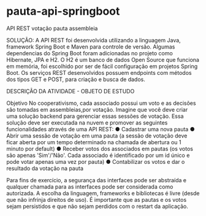 # pauta-api-springboot
API REST votação pauta assembleia

SOLUÇÃO:
A API REST foi desenvolvida utilizando a linguagem Java, framework Spring Boot e Maven para controle de versão. 
Algumas dependencias do Spring Boot foram adicionadas no projeto como Hibernate, JPA e H2. O H2 é um banco de dados Open Source que funciona em memória, foi escolhido por ser de fácil configuração em projetos Spring Boot.
Os serviços REST desenvolvidos possuem endpoints com métodos dos tipos GET e POST, para criação e busca de dados. 


DESCRIÇÃO DA ATIVIDADE - OBJETO DE ESTUDO

Objetivo
No cooperativismo, cada associado possui um voto e as decisões são tomadas em assembleias,por votação. 
Imagine que você deve criar uma solução backend para gerenciar essas sessões de votação.
Essa solução deve ser executada na nuvem e promover as seguintes funcionalidades através de uma API REST:
	● Cadastrar uma nova pauta
	● Abrir uma sessão de votação em uma pauta (a sessão de votação deve ficar aberta por um tempo determinado na chamada de abertura ou 1 minuto por default)
	● Receber votos dos associados em pautas (os votos são apenas 'Sim'/'Não'. Cada associado é identificado por um id único e pode votar apenas uma vez por pauta)
	● Contabilizar os votos e dar o resultado da votação na pauta 
	
Para fins de exercício, a segurança das interfaces pode ser abstraída e qualquer chamada para as interfaces pode ser considerada como autorizada. A escolha da linguagem, frameworks e bibliotecas é livre (desde que não infrinja direitos de uso).
É importante que as pautas e os votos sejam persistidos e que não sejam perdidos com o restart da aplicação.
